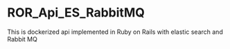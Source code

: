 # ROR_Api_ES_RabbitMQ
This is dockerized api implemented in Ruby on Rails with elastic search and Rabbit MQ 
